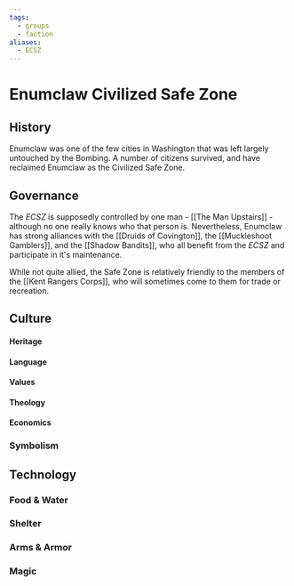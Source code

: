 ```yaml
---
tags:
  - groups
  - faction
aliases:
  - ECSZ
---
```


# Enumclaw Civilized Safe Zone
## History
Enumclaw was one of the few cities in Washington that was left largely untouched by the Bombing. A number of citizens survived, and have reclaimed Enumclaw as the Civilized Safe Zone. 

## Governance
The *ECSZ* is supposedly controlled by one man - [[The Man Upstairs]] - although no one really knows who that person is. Nevertheless, Enumclaw has strong alliances with the [[Druids of Covington]], the [[Muckleshoot Gamblers]], and the [[Shadow Bandits]], who all benefit from the *ECSZ* and participate in it's maintenance.

While not quite allied, the Safe Zone is relatively friendly to the members of the [[Kent Rangers Corps]], who will sometimes come to them for trade or recreation.

## Culture
#### Heritage
#### Language
#### Values
#### Theology
#### Economics
### Symbolism
## Technology
### Food & Water
### Shelter
### Arms & Armor
### Magic